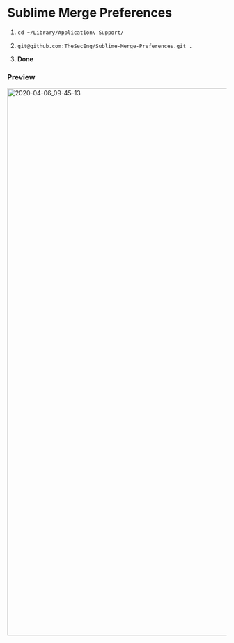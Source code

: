 # Sublime Merge Preferences

1. `cd ~/Library/Application\ Support/`
  
2. `git@github.com:TheSecEng/Sublime-Merge-Preferences.git .`
  
3. **Done**


### Preview

<img width="1258" alt="2020-04-06_09-45-13" src="https://user-images.githubusercontent.com/32599364/78565576-1d8d2d00-77ec-11ea-96bd-090489e77cf4.png">
